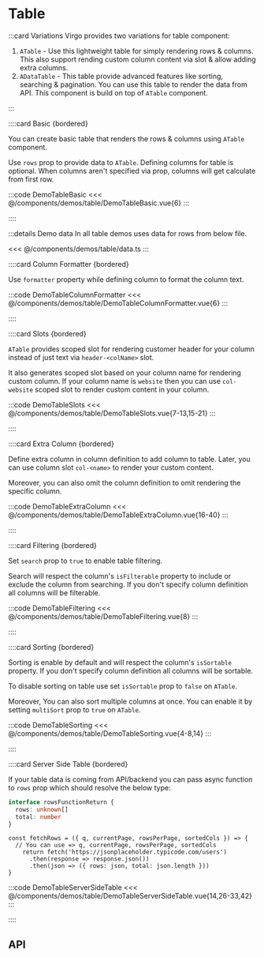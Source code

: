 <script lang="ts" setup>
import dataTableApi from '@virgo-ui/vue/component-meta/ADataTable.json';
import api from '@virgo-ui/vue/component-meta/ATable.json';
</script>

# Table

:::card Variations
Virgo provides two variations for table component:

1. `ATable` - Use this lightweight table for simply rendering rows & columns. This also support rending custom column content via slot & allow adding extra columns.
2. `ADataTable` - This table provide advanced features like sorting, searching & pagination. You can use this table to render the data from API. This component is build on top of `ATable` component.

:::

<!-- 👉 Basic -->
::::card Basic {bordered}

You can create basic table that renders the rows & columns using `ATable` component.

Use `rows` prop to provide data to `ATable`. Defining columns for table is optional. When columns aren't specified via prop, columns will get calculate from first row.

:::code DemoTableBasic
<<< @/components/demos/table/DemoTableBasic.vue{6}
:::

::::

:::details Demo data
In all table demos uses data for rows from below file.

<<< @/components/demos/table/data.ts
:::

<!-- 👉 Column Formatter -->
::::card Column Formatter {bordered}

Use `formatter` property while defining column to format the column text.

:::code DemoTableColumnFormatter
<<< @/components/demos/table/DemoTableColumnFormatter.vue{6}
:::

::::

<!-- 👉 Slots -->
::::card Slots {bordered}

`ATable` provides scoped slot for rendering customer header for your column instead of just text via `header-<colName>` slot.

It also generates scoped slot based on your column name for rendering custom column. If your column name is `website` then you can use `col-website` scoped slot to render custom content in your column.

:::code DemoTableSlots
<<< @/components/demos/table/DemoTableSlots.vue{7-13,15-21}
:::

::::

<!-- 👉 Extra Column -->
::::card Extra Column {bordered}

Define extra column in column definition to add column to table. Later, you can use column slot `col-<name>` to render your custom content.

Moreover, you can also omit the column definition to omit rendering the specific column.

:::code DemoTableExtraColumn
<<< @/components/demos/table/DemoTableExtraColumn.vue{16-40}
:::

::::

<!-- 👉 Filtering -->
::::card Filtering {bordered}

Set `search` prop to `true` to enable table filtering.

Search will respect the column's `isFilterable` property to include or exclude the column from searching. If you don't specify column definition all columns will be filterable.

:::code DemoTableFiltering
<<< @/components/demos/table/DemoTableFiltering.vue{8}
:::

::::

<!-- 👉 Sorting -->
::::card Sorting {bordered}

Sorting is enable by default and will respect the column's `isSortable` property. If you don't specify column definition all columns will be sortable.

To disable sorting on table use set `isSortable` prop to `false` on `ATable`.

Moreover, You can also sort multiple columns at once. You can enable it by setting `multiSort` prop to `true` on `ATable`.

:::code DemoTableSorting
<<< @/components/demos/table/DemoTableSorting.vue{4-8,14}
:::

::::

<!-- 👉 Server Side Table -->
::::card Server Side Table {bordered}

If your table data is coming from API/backend you can pass async function to `rows` prop which should resolve the below type:

```ts
interface rowsFunctionReturn {
  rows: unknown[]
  total: number
}
```

```ts{5}
const fetchRows = ({ q, currentPage, rowsPerPage, sortedCols }) => {
  // You can use => q, currentPage, rowsPerPage, sortedCols
    return fetch('https://jsonplaceholder.typicode.com/users')
      .then(response => response.json())
      .then(json => ({ rows: json, total: json.length }))
}
```

:::code DemoTableServerSideTable
<<< @/components/demos/table/DemoTableServerSideTable.vue{14,26-33,42}
:::

::::

<!-- 👉 API -->
## API

<Api title="Table" :api="api" class="mb-8"></Api>
<Api title="Data Table" :api="dataTableApi"></Api>
